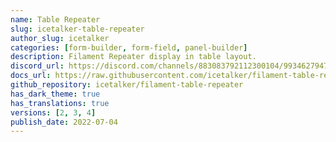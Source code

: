 ```yaml
---
name: Table Repeater
slug: icetalker-table-repeater
author_slug: icetalker
categories: [form-builder, form-field, panel-builder]
description: Filament Repeater display in table layout.
discord_url: https://discord.com/channels/883083792112300104/993462794756304947
docs_url: https://raw.githubusercontent.com/icetalker/filament-table-repeater/main/README.md
github_repository: icetalker/filament-table-repeater
has_dark_theme: true
has_translations: true
versions: [2, 3, 4]
publish_date: 2022-07-04
---
```

